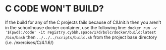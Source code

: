 # C CODE WON'T BUILD?
If the build for any of the C projects fails because of CIUnit.h then you aren't in the schoolhouse docker container, use the following line:
`docker run -v '$(pwd):/code' -it registry.cybbh.space/17d/bolc/docker/build:latest /bin/bash`
then
`../../../scripts/build.sh`
from the project base directory (i.e. /exercises/C/4.1.6/)
